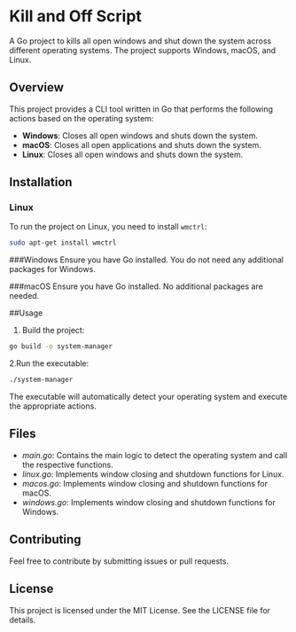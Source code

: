# Kill and Off Script

A Go project to kills all open windows and shut down the system across different operating systems. The project supports Windows, macOS, and Linux.

## Overview

This project provides a CLI tool written in Go that performs the following actions based on the operating system:

- **Windows**: Closes all open windows and shuts down the system.
- **macOS**: Closes all open applications and shuts down the system.
- **Linux**: Closes all open windows and shuts down the system.

## Installation

### Linux

To run the project on Linux, you need to install `wmctrl`:

```bash
sudo apt-get install wmctrl
```
###Windows
Ensure you have Go installed. You do not need any additional packages for Windows.

###macOS
Ensure you have Go installed. No additional packages are needed.

##Usage
1. Build the project:
```bash
go build -o system-manager
```
2.Run the executable:
```bash
./system-manager
```
The executable will automatically detect your operating system and execute the appropriate actions.

## Files
- *main.go*: Contains the main logic to detect the operating system and call the respective functions.
- *linux.go*: Implements window closing and shutdown functions for Linux.
- *macos.go*: Implements window closing and shutdown functions for macOS.
- *windows.go*: Implements window closing and shutdown functions for Windows.

## Contributing
Feel free to contribute by submitting issues or pull requests.

## License
This project is licensed under the MIT License. See the LICENSE file for details.
